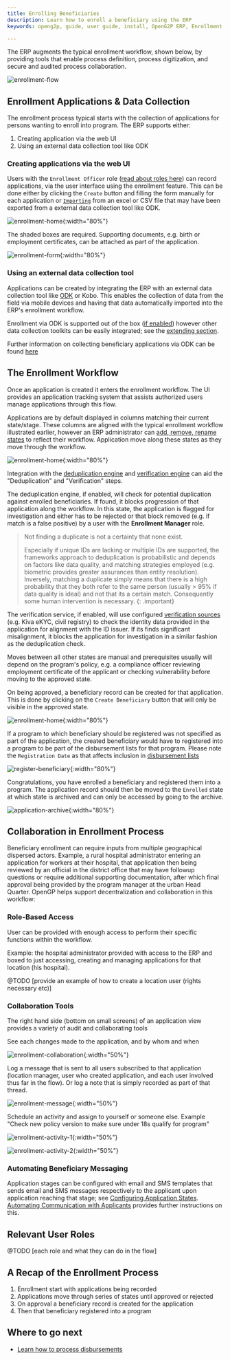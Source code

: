 ```yaml
---
title: Enrolling Beneficiaries
description: Learn how to enroll a beneficiary using the ERP
keywords: openg2p, guide, user guide, install, OpenG2P ERP, Enrollment

---
```

The ERP augments the typical enrollment workflow, shown below, by providing tools that enable process definition, process digitization, and secure and audited process collaboration.

![enrollment-flow](../images/enrollment-flow.png)

## Enrollment Applications & Data Collection

The enrollment process typical starts with the collection of applications for persons wanting to enroll into program. The ERP supports either:

1) Creating application via the web UI
2) Using an external data collection tool like ODK

### Creating applications via the web UI

Users with the `Enrollment Officer` role ([read about roles here](./usermanagement/auth.md)) can record applications, via the user interface using the enrollment feature. This can be done either by clicking the `Create` button and filling the form manually for each application or [`Importing`](advanced/importing-data.md) from an excel or CSV file that may have been exported from a external data collection tool like ODK.

![enrollment-home](../images/enrollment-home.png){:width="80%"}

The shaded boxes are required. Supporting documents, e.g. birth or employment certificates, can be attached as part of the application.

![enrollment-form](../images/enrollment-form.png){:width="80%"}

### Using an external data collection tool

Applications can be created by integrating the ERP with an external data collection tool like [ODK](https://getodk.org/) or Kobo. This enables the collection of data from the field via mobile devices and having that data automatically imported into the ERP's enrollment workflow.

Enrollment via ODK is supported out of the box ([if enabled](../configuration.md#enable-ERP-features)) however other data collection toolkits can be easily integrated; see the [extending section](../extending/benefiary-data-collectors.md).

Further information on collecting beneficiary applications via ODK can be found [here](./using-odk.md)

## The Enrollment Workflow

Once an application is created it enters the enrollment workflow. The UI provides an application tracking system that assists authorized users manage applications through this flow.

Applications are by default displayed in columns matching their current state/stage. These columns are aligned with the typical enrollment workflow illustrated earlier, however an ERP administrator can [add, remove, rename states](./advanded/../advanced/advanced-enrollments.md#configuring-application-states)  to reflect their workflow. Application move along these states as they move through the workflow.

![enrollment-home](../images/enrollment-home.png){:width="80%"}

Integration with the [deduplication engine](/deduplicator) and [verification engine](/verificationservice) can aid the "Deduplication" and "Verification" steps.

The deduplication engine, if enabled, will check for potential duplication against enrolled beneficiaries. If found, it blocks progression of that application along the workflow. In this state, the application is flagged for investigation and either has to be rejected or that block removed (e.g. if match is a false positive) by a user with the **Enrollment Manager** role.

> Not finding a duplicate is not a certainty that none exist.
>
> Especially if unique IDs are lacking or multiple IDs are supported, the frameworks approach to deduplication is probabilistic and depends on factors like data quality, and matching strategies employed (e.g. biometric provides greater assurances than entity resolution). Inversely, matching a duplicate simply means that there is a high probability that they both refer to the same person (usually > 95% if data quality is ideal) and not that its a certain match. Consequently some human intervention is necessary.
{: .important}


The verification service, if enabled, will use configured [verification sources](../../verificationservice/extending.md#Supporting-Verification-Sources) (e.g. Kiva eKYC, civil registry) to check the identity data provided in the application for alignment with the ID issuer. If its finds significant misalignment, it  blocks the application for investigation in a similar fashion as the deduplication check.

Moves between all other states are manual and prerequisites usually will depend on the program's policy, e.g. a compliance officer reviewing employment certificate of the applicant or checking vulnerability before moving to the approved state.

On being approved, a beneficiary record can be created for that application. This is done by clicking on the `Create Beneficiary` button that will only be visible in the approved state.

![enrollment-home](../images/enrollment-home.png){:width="80%"}

If a program to which beneficiary should be registered was not specified as part of the application, the created beneficiary would have to registered into a program to be part of the disbursement lists for that program. Please note the `Registration Date` as that affects inclusion in [disbursement lists](program-management.md#What-Determines-Inclusion-in-Disbursement-List)

![register-beneficiary](../images/register-beneficiary.png){:width="80%"}

Congratulations, you have enrolled a beneficiary and registered them into a program. The application record should then be moved to the `Enrolled` state at which state is archived and can only be accessed by going to the archive.

![application-archive](../images/application-archive.png){:width="80%"}

## Collaboration in Enrollment Process

Beneficiary enrollment can require inputs from multiple geographical dispersed actors. Example, a rural hospital administrator entering an application for workers at their hospital, that application then being reviewed by an official in the district office that may have followup questions or require additional supporting documentation, after which final approval being provided by the program manager at the urban Head Quarter. OpenGP helps support decentralization and collaboration in this workflow:

### Role-Based Access

User can be provided with enough access to perform their specific functions within the workflow.

Example: the hospital administrator provided with access to the ERP and boxed to just accessing, creating and managing applications for that location (his hospital).

@TODO [provide an example of how to create a location user (rights necessary etc)]

### Collaboration Tools

The right hand side (bottom on small screens) of an application view provides a variety of audit and collaborating tools

See each changes made to the application, and by whom and when

![enrollment-collaboration](../images/enrollment-collaboration.png){:width="50%"}

Log a message that is sent to all users subscribed to that application (location manager, user who created application, and each user involved thus far in the flow). Or log a note that is simply recorded as part of that thread.

![enrollment-message](../images/enrollment-message.png){:width="50%"}

Schedule an activity and assign to yourself or someone else. Example "Check new policy version to make sure under 18s qualify for program"

![enrollment-activity-1](../images/enrollment-activity-1.png){:width="50%"}

![enrollment-activity-2](../images/enrollment-activity-2.png){:width="50%"}

### Automating Beneficiary Messaging

Application stages can be configured with email and SMS templates that sends email and SMS messages respectively to the applicant upon application reaching that stage; see [Configuring Application States](./advanced/advanced-enrollments.md#configuring-application-states). [Automating Communication with Applicants](advanced/advanced-enrollments.md#Automating-Communication-with-Applicants) provides further instructions on this.

## Relevant User Roles

@TODO [each role and what they can do in the flow]

## A Recap of the Enrollment Process

1. Enrollment start with applications being recorded
2. Applications move through series of states until approved or rejected
3. On approval a beneficiary record is created for the application
4. Then that beneficiary registered into a program

## Where to go next

- [Learn how to process disbursements](./disbursing.md)
